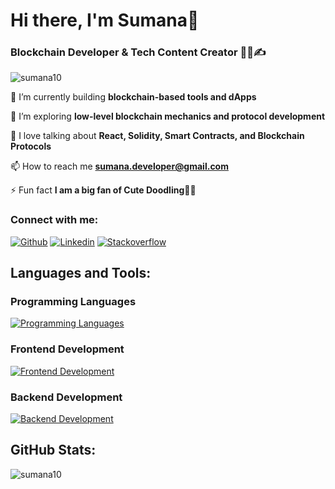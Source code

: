 <h1 align="left">Hi there, I'm Sumana👋</h1>
<h3 align="left">Blockchain Developer & Tech Content Creator 👩‍💻✍️</h3>
<p align="left"> <img src="https://komarev.com/ghpvc/?username=sumana10&label=Profile%20views&color=0e75b6&style=flat" alt="sumana10" /> </p>

<div align="left">
  
 🔭 I’m currently building **blockchain-based tools and dApps**

 🌱 I’m exploring **low-level blockchain mechanics and protocol development**

 💬 I love talking about **React, Solidity, Smart Contracts, and Blockchain Protocols**

 📫 How to reach me **sumana.developer@gmail.com**

 ⚡ Fun fact **I am a big fan of Cute Doodling🎨🐣**
  
</div>

### Connect with me:
[![Github](https://skillicons.dev/icons?i=github)](https://github.com/sumana10)
[![Linkedin](https://skillicons.dev/icons?i=linkedin)](https://linkedin.com/in/sumana-linkdIn)
[![Stackoverflow](https://skillicons.dev/icons?i=stackoverflow)](https://stackoverflow.com/users/sumana)

## Languages and Tools:
### Programming Languages
[![Programming Languages](https://skillicons.dev/icons?i=java,js,ts,php,rust,solidity&theme=dark)](https://skillicons.dev)
### Frontend Development
[![Frontend Development](https://skillicons.dev/icons?i=react,nextjs,bootstrap,redux,tailwind,figma&theme=dark)](https://skillicons.dev)
### Backend Development
[![Backend Development](https://skillicons.dev/icons?i=nodejs,express,mongodb,postgres,aws,vercel&theme=dark)](https://skillicons.dev)

## GitHub Stats:
<img align="left" src="https://github-readme-stats-red-eta.vercel.app/api?username=sumana10&show_icons=true&locale=en" alt="sumana10" />
